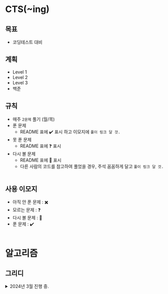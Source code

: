 # **CTS(~ing)**

## **목표**

- 코딩테스트 대비


## **계획**
- Level 1
- Level 2
- Level 3
- 백준


## **규칙**
- 매주 `2문제` 풀기 (월/목)
- 푼 문제
  - README 표에 :heavy_check_mark: 표시 하고 이모지에 `풀이 링크 달 것.`
- 못 푼 문제
  - README 표에 :question: 표시
- 다시 볼 문제
  - README 표에 :pencil: 표시
  - 다른 사람의 코드를 참고하여 풀었을 경우, 주석 꼼꼼하게 달고 `풀이 링크 달 것.`
<br><br>

## **사용 이모지**

- 아직 안 푼 문제 : :heavy_multiplication_x:
- 모르는 문제 : :question:
- 다시 볼 문제 : :pencil:
- 푼 문제 : :heavy_check_mark:
<br><br>

# **알고리즘**

## **그리디**
<details>
<summary> 2024년 3월 진행 중. </summary>
<div markdown="1">

| 날짜 | 문제 | GonoBae |
| :---------------------------------------: | :---------------------------------------: | :---------------------------: |
|2024.03.07| [거스름돈](https://www.acmicpc.net/problem/5585) | [:heavy_check_mark:](https://github.com/GonoBae/CTS/blob/main/2403/240307.cpp) |
|2024.03.11| [동전 0](https://www.acmicpc.net/problem/11047) |  [:heavy_check_mark:](https://github.com/GonoBae/CTS/blob/main/2403/240312.cpp) |
|2024.03.14| [박 터뜨리기](https://www.acmicpc.net/problem/19939) |  [:pencil:](https://github.com/GonoBae/CTS/blob/main/2403/240314.cpp) |
|2024.03.18| [스택](https://www.acmicpc.net/problem/10828) |  [:heavy_check_mark:](https://github.com/GonoBae/CTS/blob/main/2403/240318.cpp) |
|2024.03.21| [큐](https://www.acmicpc.net/problem/10845) |  :heavy_multiplication_x: |

</div>
</details>
<br>